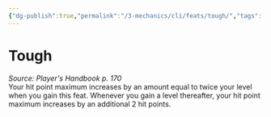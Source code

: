 ```yaml
---
{"dg-publish":true,"permalink":"/3-mechanics/cli/feats/tough/","tags":["ttrpg-cli/compendium/src/5e/phb","ttrpg-cli/feat"],"noteIcon":""}
---
```


# Tough
*Source: Player's Handbook p. 170*  
Your hit point maximum increases by an amount equal to twice your level when you gain this feat. Whenever you gain a level thereafter, your hit point maximum increases by an additional 2 hit points.